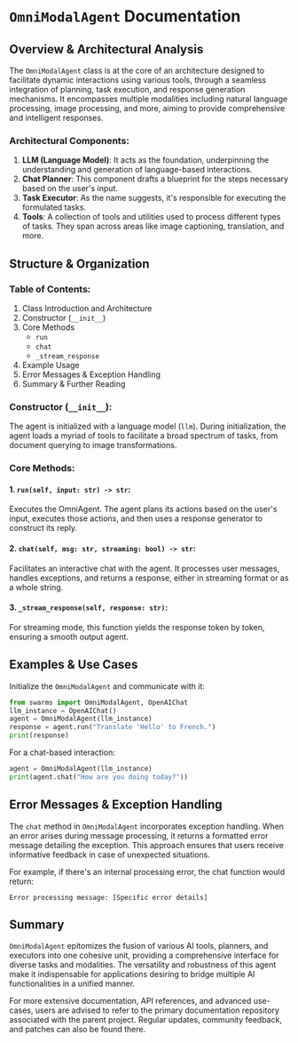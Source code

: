 # `OmniModalAgent` Documentation

## Overview & Architectural Analysis
The `OmniModalAgent` class is at the core of an architecture designed to facilitate dynamic interactions using various tools, through a seamless integration of planning, task execution, and response generation mechanisms. It encompasses multiple modalities including natural language processing, image processing, and more, aiming to provide comprehensive and intelligent responses.

### Architectural Components:
1. **LLM (Language Model)**: It acts as the foundation, underpinning the understanding and generation of language-based interactions.
2. **Chat Planner**: This component drafts a blueprint for the steps necessary based on the user's input.
3. **Task Executor**: As the name suggests, it's responsible for executing the formulated tasks.
4. **Tools**: A collection of tools and utilities used to process different types of tasks. They span across areas like image captioning, translation, and more.


## Structure & Organization

### Table of Contents:
1. Class Introduction and Architecture
2. Constructor (`__init__`) 
3. Core Methods
    - `run`
    - `chat`
    - `_stream_response`
4. Example Usage
5. Error Messages & Exception Handling
6. Summary & Further Reading

### Constructor (`__init__`):
The agent is initialized with a language model (`llm`). During initialization, the agent loads a myriad of tools to facilitate a broad spectrum of tasks, from document querying to image transformations. 

### Core Methods:
#### 1. `run(self, input: str) -> str`:
Executes the OmniAgent. The agent plans its actions based on the user's input, executes those actions, and then uses a response generator to construct its reply. 

#### 2. `chat(self, msg: str, streaming: bool) -> str`:
Facilitates an interactive chat with the agent. It processes user messages, handles exceptions, and returns a response, either in streaming format or as a whole string.

#### 3. `_stream_response(self, response: str)`:
For streaming mode, this function yields the response token by token, ensuring a smooth output agent.

## Examples & Use Cases
Initialize the `OmniModalAgent` and communicate with it:
```python
from swarms import OmniModalAgent, OpenAIChat
llm_instance = OpenAIChat()
agent = OmniModalAgent(llm_instance)
response = agent.run("Translate 'Hello' to French.")
print(response)
```

For a chat-based interaction:
```python
agent = OmniModalAgent(llm_instance)
print(agent.chat("How are you doing today?"))
```

## Error Messages & Exception Handling
The `chat` method in `OmniModalAgent` incorporates exception handling. When an error arises during message processing, it returns a formatted error message detailing the exception. This approach ensures that users receive informative feedback in case of unexpected situations.

For example, if there's an internal processing error, the chat function would return: 
```
Error processing message: [Specific error details]
```

## Summary
`OmniModalAgent` epitomizes the fusion of various AI tools, planners, and executors into one cohesive unit, providing a comprehensive interface for diverse tasks and modalities. The versatility and robustness of this agent make it indispensable for applications desiring to bridge multiple AI functionalities in a unified manner.

For more extensive documentation, API references, and advanced use-cases, users are advised to refer to the primary documentation repository associated with the parent project. Regular updates, community feedback, and patches can also be found there.









